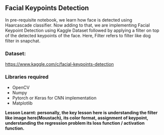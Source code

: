 ## Facial Keypoints Detection

In pre-requisite notebook, we learn how face is detected using Haarcascade classifier. Now adding to that, we are implementing
Facial Keypoint Detection using Kaggle Dataset followed by applying a filter on top of the detected keypoints of the face. Here, Filter refers to filter like dog filter in snapchat.

### Dataset:

https://www.kaggle.com/c/facial-keypoints-detection

### Libraries required

  * OpenCV
  * Numpy
  * Pytorch or Keras for CNN implementation
  * Matplotlib
  
**Lesson Learnt: personally, the key lesson here is understanding the filter like image here(Moustach), its color format, assignment of keypoint, understanding the regression problem its loss function / activation function.**
